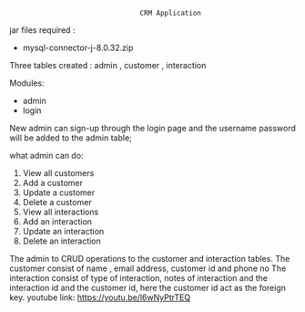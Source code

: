                                     CRM Application
           
jar files required : 
  * mysql-connector-j-8.0.32.zip
  
Three tables created :  admin , customer , interaction

Modules:
  * admin
  * login
  
  New admin can sign-up through the login page and the username password will be added to the admin table;

what admin can do:
  1. View all customers
  2. Add a customer
  3. Update a customer
  4. Delete a customer
  5. View all interactions
  6. Add an interaction
  7. Update an interaction
  8. Delete an interaction
  
  The admin to CRUD operations to the customer and interaction tables. 
  The customer consist of name , email address, customer id and phone no
  The interaction consist of type of interaction, notes of interaction and the interaction id and the customer id, here the customer id act as the foreign key.
  youtube link: 
       https://youtu.be/l6wNyPtrTEQ
